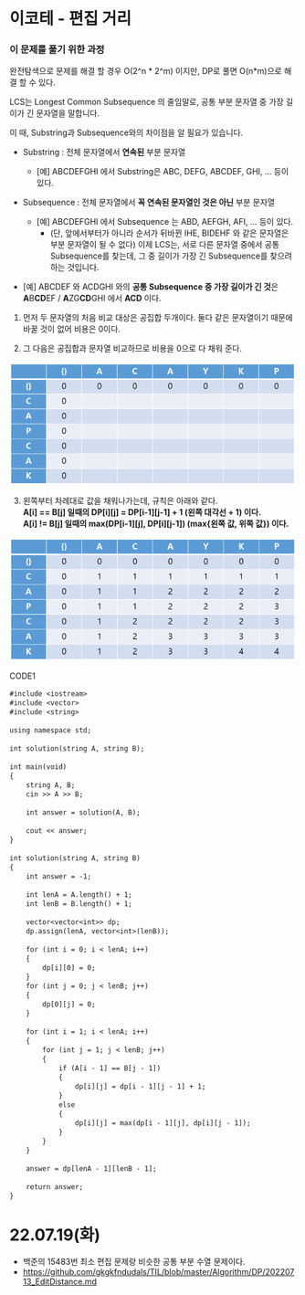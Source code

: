 #  이코테 - 편집 거리

### 이 문제를 풀기 위한 과정
완전탐색으로 문제를 해결 할 경우 O(2^n * 2^m) 이지만, DP로 풀면 O(n*m)으로 해결 할 수 있다.  

LCS는 Longest Common Subsequence 의 줄임말로, 공통 부분 문자열 중 가장 길이가 긴 문자열을 말합니다.

이 때, Substring과 Subsequence와의 차이점을 알 필요가 있습니다.

* Substring : 전체 문자열에서 **연속된** 부분 문자열
    * [예] ABCDEFGHI 에서 Substring은 ABC, DEFG, ABCDEF, GHI, … 등이 있다.
* Subsequence : 전체 문자열에서 **꼭 연속된 문자열인 것은 아닌** 부분 문자열
    * [예] ABCDEFGHI 에서 Subsequence 는 ABD, AEFGH, AFI, … 등이 있다.
        * (단, 앞에서부터가 아니라 순서가 뒤바뀐 IHE, BIDEHF 와 같은 문자열은 부분 문자열이 될 수 없다)
이제 LCS는, 서로 다른 문자열 중에서 공통 Subsequence를 찾는데, 그 중 길이가 가장 긴 Subsequence를 찾으려 하는 것입니다.

* [예] ABCDEF 와 ACDGHI 와의 **공통 Subsequence 중 가장 길이가 긴 것**은
**A**B**CD**EF / **A**ZG**CD**GHI 에서 **ACD** 이다.

1. 먼저 두 문자열의 처음 비교 대상은 공집합 두개이다. 둘다 같은 문자열이기 때문에 바꿀 것이 없어 비용은 0이다.  

2. 그 다음은 공집합과 문자열 비교하므로 비용을 0으로 다 채워 준다.  

![](https://github.com/gkgkfndudals/TIL/blob/master/Algorithm/img/img_20220719_LCS1.PNG)

3. 왼쪽부터 차례대로 값을 채워나가는데, 규칙은 아래와 같다.  
**A[i] == B[j] 일때의 DP[i][j] = DP[i-1][j-1] + 1 (왼쪽 대각선 + 1) 이다.**  
**A[i] != B[j] 일때의 max(DP[i-1][j], DP[i][j-1]) (max{왼쪽 값, 위쪽 값}) 이다.**  

![](https://github.com/gkgkfndudals/TIL/blob/master/Algorithm/img/img_20220719_LCS2.PNG)


CODE1

    #include <iostream>
    #include <vector>
    #include <string>

    using namespace std;

    int solution(string A, string B);

    int main(void)
    {
        string A, B;
        cin >> A >> B;

        int answer = solution(A, B);

        cout << answer;
    }

    int solution(string A, string B)
    {
        int answer = -1;

        int lenA = A.length() + 1;
        int lenB = B.length() + 1;

        vector<vector<int>> dp;
        dp.assign(lenA, vector<int>(lenB));

        for (int i = 0; i < lenA; i++)
        {
            dp[i][0] = 0;
        }
        for (int j = 0; j < lenB; j++)
        {
            dp[0][j] = 0;
        }

        for (int i = 1; i < lenA; i++)
        {
            for (int j = 1; j < lenB; j++)
            {
                if (A[i - 1] == B[j - 1])
                {
                    dp[i][j] = dp[i - 1][j - 1] + 1;
                }
                else
                {
                    dp[i][j] = max(dp[i - 1][j], dp[i][j - 1]);
                }
            }
        }

        answer = dp[lenA - 1][lenB - 1];

        return answer;
    }

# 22.07.19(화)
* 백준의 15483번 최소 편집 문제랑 비슷한 공통 부분 수열 문제이다.
* https://github.com/gkgkfndudals/TIL/blob/master/Algorithm/DP/20220713_EditDistance.md
